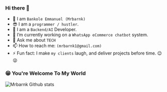 ### Hi there 👋


- 🔭 I am `Bankole Emmanuel (Mrbarnk)`
- 😎 I am a `programmer / hustler`.
- 🌱 I am a `Backend/AI` Developer.
- 👯 I’m currently working on a `WhatsApp eCommerce chatbot` system.
- 💬 Ask me about `TECH`
- 📫 How to reach me: `(mrbarnk1@gmail.com)`
- ⚡ Fun fact: I make `my clients` laugh, and deliver projects before time. 😉😜

### 😁 You're Welcome To My World

![Mrbarnk Github stats](https://github-readme-stats.vercel.app/api?username=mrbarnk&count_private=true&show_icons=true&&theme=gotham)

<!--
**mrbarnk/mrbarnk** is a ✨ _special_ ✨ repository because its `README.md` (this file) appears on your GitHub profile.

Here are some ideas to get you started:

- 🔭 I’m currently working on ...
- 🌱 I’m currently learning ...
- 👯 I’m looking to collaborate on ...
- 🤔 I’m looking for help with ...
- 💬 Ask me about ...
- 📫 How to reach me: ...
- 😄 Pronouns: ...
- ⚡ Fun fact: ...
-->
